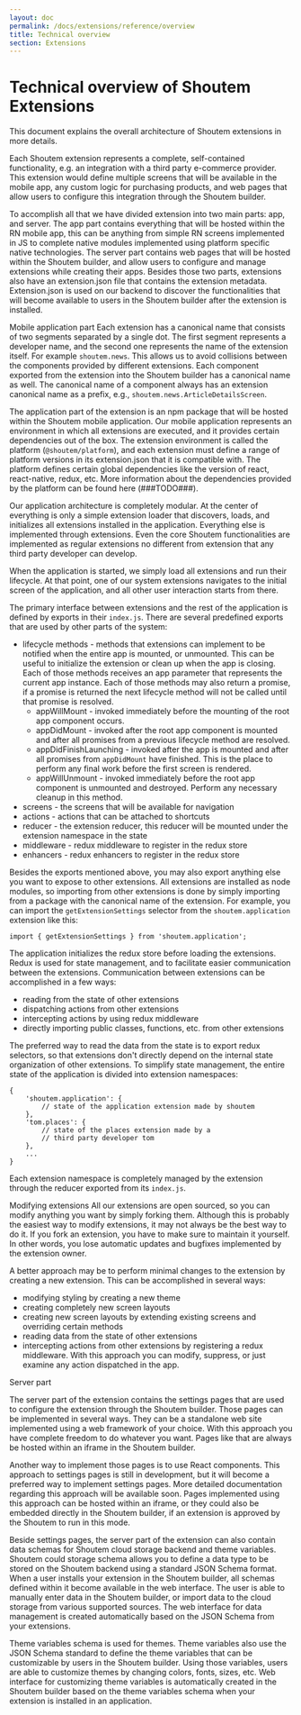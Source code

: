 ```yaml
---
layout: doc
permalink: /docs/extensions/reference/overview
title: Technical overview
section: Extensions
---
```


# Technical overview of Shoutem Extensions

This document explains the overall architecture of Shoutem extensions in more details.

Each Shoutem extension represents a complete, self-contained functionality, e.g. an integration with a third party e-commerce provider. This extension would define multiple screens that will be available in the mobile app, any custom logic for purchasing products, and web pages that allow users to configure this integration through the Shoutem builder.

To accomplish all that we have divided extension into two main parts: app, and server. The app part contains everything that will be hosted within the RN mobile app, this can be anything from simple RN screens implemented in JS to complete native modules implemented using platform specific native technologies. The server part contains web pages that will be hosted within the Shoutem builder, and allow users to configure and manage extensions while creating their apps. Besides those two parts, extensions also have an extension.json file that contains the extension metadata. Extension.json is used on our backend to discover the functionalities that will become available to users in the Shoutem builder after the extension is installed.


Mobile application part
Each extension has a canonical name that consists of two segments separated by a single dot. The first segment represents a developer name, and the second one represents the name of the extension itself. For example `shoutem.news`. This allows us to avoid collisions between the components provided by different extensions. Each component exported from the extension into the Shoutem builder has a canonical name as well. The canonical name of a component always has an extension canonical name as a prefix, e.g., `shoutem.news.ArticleDetailsScreen`.

The application part of the extension is an npm package that will be hosted within the Shoutem mobile application. Our mobile application represents an environment in which all extensions are executed, and it provides certain dependencies out of the box. The extension environment is called the platform (`@shoutem/platform`), and each extension must define a range of platform versions in its extension.json that it is compatible with. The platform defines certain global dependencies like the version of react, react-native, redux, etc. More information about the dependencies provided by the platform can be found here (###TODO###).

Our application architecture is completely modular. At the center of everything is only a simple extension loader that discovers, loads, and initializes all extensions installed in the application. Everything else is implemented through extensions. Even the core Shoutem functionalities are implemented as regular extensions no different from extension that any third party developer can develop.

When the application is started, we simply load all extensions and run their lifecycle. At that point, one of our system extensions navigates to the initial screen of the application, and all other user interaction starts from there.

The primary interface between extensions and the rest of the application is defined by exports in their `index.js`. There are several predefined exports that are used by other parts of the system:
* lifecycle methods - methods that extensions can implement to be notified when the entire app is mounted, or unmounted. This can be useful to initialize the extension or clean up when the app is closing. Each of those methods receives an app parameter that represents the current app instance. Each of those methods may also return a promise, if a promise is returned the next lifecycle method will not be called until that promise is resolved.
    - appWillMount - invoked immediately before the mounting of the root app component occurs.
    - appDidMount - invoked after the root app component is mounted and after all promises from a previous lifecycle method are resolved.
    - appDidFinishLaunching - invoked after the app is mounted and after all promises from `appDidMount` have finished. This is the place to perform any final work before the first screen is rendered.
    - appWillUnmount - invoked immediately before the root app component is unmounted and destroyed. Perform any necessary cleanup in this method.
* screens - the screens that will be available for navigation
* actions - actions that can be attached to shortcuts
* reducer - the extension reducer, this reducer will be mounted under the extension namespace in the state
* middleware - redux middleware to register in the redux store
* enhancers - redux enhancers to register in the redux store

Besides the exports mentioned above, you may also export anything else you want to expose to other extensions. All extensions are installed as node modules, so importing from other extensions is done by simply importing from a package with the canonical name of the extension. For example, you can import the `getExtensionSettings` selector from the `shoutem.application` extension like this:
```
import { getExtensionSettings } from 'shoutem.application';
```

The application initializes the redux store before loading the extensions. Redux is used for state management, and to facilitate easier communication between the extensions. Communication between extensions can be accomplished in a few ways:
* reading from the state of other extensions
* dispatching actions from other extensions
* intercepting actions by using redux middleware
* directly importing public classes, functions, etc. from other extensions

The preferred way to read the data from the state is to export redux selectors, so that extensions don't directly depend on the internal state organization of other extensions. To simplify state management, the entire state of the application is divided into extension namespaces:
```
{
    'shoutem.application': {
        // state of the application extension made by shoutem
    },
    'tom.places': {
        // state of the places extension made by a
        // third party developer tom
    },
    ...
}
```
Each extension namespace is completely managed by the extension through the reducer exported from its `index.js`.

Modifying extensions
All our extensions are open sourced, so you can modify anything you want by simply forking them. Although this is probably the easiest way to modify extensions, it may not always be the best way to do it. If you fork an extension, you have to make sure to maintain it yourself. In other words, you lose automatic updates and bugfixes implemented by the extension owner.

A better approach may be to perform minimal changes to the extension by creating a new extension. This can be accomplished in several ways:
* modifying styling by creating a new theme
* creating completely new screen layouts
* creating new screen layouts by extending existing screens and overriding certain methods
* reading data from the state of other extensions
* intercepting actions from other extensions by registering a redux middleware. With this approach you can modify, suppress, or just examine any action dispatched in the app.

Server part

The server part of the extension contains the settings pages that are used to configure the extension through the Shoutem builder. Those pages can be implemented in several ways. They can be a standalone web site implemented using a web framework of your choice. With this approach you have complete freedom to do whatever you want. Pages like that are always be hosted within an iframe in the Shoutem builder.

Another way to implement those pages is to use React components. This approach to settings pages is still in development, but it will become a preferred way to implement settings pages. More detailed documentation regarding this approach will be available soon. Pages implemented using this approach can be hosted within an iframe, or they could also be embedded directly in the Shoutem builder, if an extension is approved by the Shoutem to run in this mode.

Beside settings pages, the server part of the extension can also contain data schemas for Shoutem cloud storage backend and theme variables. Shoutem could storage schema allows you to define a data type to be stored on the Shoutem backend using a standard JSON Schema format. When a user installs your extension in the Shoutem builder, all schemas defined within it become available in the web interface. The user is able to manually enter data in the Shoutem builder, or import data to the cloud storage from various supported sources. The web interface for data management is created automatically based on the JSON Schema from your extensions.

Theme variables schema is used for themes. Theme variables also use the JSON Schema standard to define the theme variables that can be customizable by users in the Shoutem builder. Using those variables, users are able to customize themes by changing colors, fonts, sizes, etc. Web interface for customizing theme variables is automatically created in the Shoutem builder based on the theme variables schema when your extension is installed in an application.